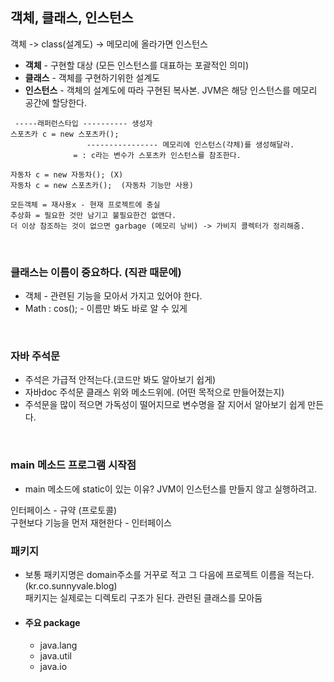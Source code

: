 
## 객체, 클래스, 인스턴스     
객체 -> class(설계도) -> 메모리에 올라가면 인스턴스    
- **객체** - 구현할 대상 (모든 인스턴스를 대표하는 포괄적인 의미)    
- **클래스** - 객체를 구현하기위한 설계도    
- **인스턴스** - 객체의 설계도에 따라 구현된 복사본. JVM은 해당 인스턴스를 메모리 공간에 할당한다.    
   
     
   
```
 -----래퍼런스타입 ---------- 생성자
스포츠카 c = new 스포츠카(); 
                 ---------------- 메모리에 인스턴스(갹체)를 생성해달라.
              = : c라는 변수가 스포츠카 인스턴스를 참조한다.

자동차 c = new 자동차(); (X)
자동차 c = new 스포츠카();  (자동차 기능만 사용)

모든객체 = 재사용x - 현재 프로젝트에 충실
추상화 = 필요한 것만 남기고 불필요한건 없앤다.
더 이상 참조하는 것이 없으면 garbage (메모리 낭비) -> 가비지 콜렉터가 정리해줌.

```



​     

### 클래스는 이름이 중요하다. (직관 때문에)

- 객체 - 관련된 기능을 모아서 가지고 있어야 한다.
- Math : cos(); - 이름만 봐도 바로 알 수 있게 

​        

### 자바 주석문

- 주석은 가급적 안적는다.(코드만 봐도 알아보기 쉽게)
- 자바doc 주석문 클래스 위와 메소드위에. (어떤 목적으로 만들어졌는지)
- 주석문을 많이 적으면 가독성이 떨어지므로 변수명을 잘 지어서 알아보기 쉽게 만든다. 



​    

### main 메소드 프로그램 시작점

- main 메소드에 static이 있는 이유? JVM이 인스턴스를 만들지 않고 실행하려고. 



인터페이스 - 규약 (프로토콜)   
구현보다 기능을 먼저 재현한다 - 인터페이스



### 패키지

- 보통 패키지명은 domain주소를 거꾸로 적고 그 다음에 프로젝트 이름을 적는다.(kr.co.sunnyvale.blog)       
패키지는 실제로는 디렉토리 구조가 된다. 관련된 클래스를 모아둠

- #### 주요 package
  - java.lang    
  - java.util    
  - java.io    

